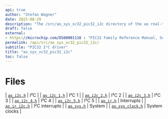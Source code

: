 ```yaml
---
api: true
author: "Stefan Wagner"
date: 2022-08-29
description: "The /src/ao_sys_xc32_pic32_i2c directory of the ao real-time operating system."
draft: false
external:
- https://microchip.com/DS60001116 : "PIC32 Family Reference Manual, Section 24, Inter-Integrated Circuit (I²C)"
permalink: /api/src/ao_sys_xc32_pic32_i2c/ 
subtitle: "PIC32 I²C driver"
title: "ao_sys_xc32_pic32_i2c"
toc: false
---
```


# Files

| [`ao_i2c.h`](ao_i2c.h.md) | I²C |
| [`ao_i2c_1.h`](ao_i2c_1.h.md) | I²C 1 |
| [`ao_i2c_2.h`](ao_i2c_2.h.md) | I²C 2 |
| [`ao_i2c_3.h`](ao_i2c_3.h.md) | I²C 3 |
| [`ao_i2c_4.h`](ao_i2c_4.h.md) | I²C 4 |
| [`ao_i2c_5.h`](ao_i2c_5.h.md) | I²C 5 |
| [`ao_ir.h`](ao_ir.h.md) | Interrupts |
| [`ao_ir_i2c.h`](ao_ir_i2c.h.md) | I²C interrupts |
| [`ao_sys.h`](ao_sys.h.md) | System |
| [`ao_sys_clock.h`](ao_sys_clock.h.md) | System clocks |
